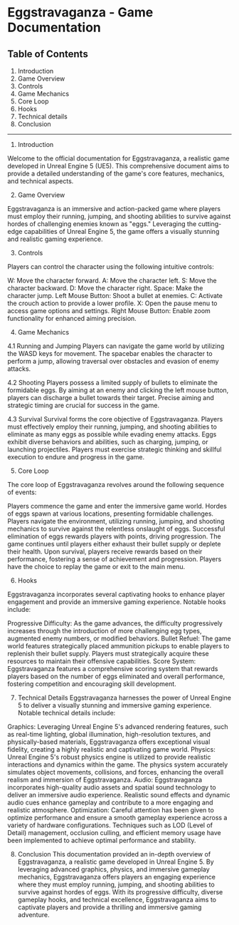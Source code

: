 # Eggstravaganza - Game Documentation

## Table of Contents
1. Introduction
2. Game Overview
3. Controls
4. Game Mechanics
5. Core Loop
6. Hooks
7. Technical details
8. Conclusion

---

1. Introduction

Welcome to the official documentation for Eggstravaganza, a realistic game developed in Unreal Engine 5 (UE5). This comprehensive document aims to provide a detailed understanding of the game's core features, mechanics, and technical aspects.

2. Game Overview

Eggstravaganza is an immersive and action-packed game where players must employ their running, jumping, and shooting abilities to survive against hordes of challenging enemies known as "eggs." Leveraging the cutting-edge capabilities of Unreal Engine 5, the game offers a visually stunning and realistic gaming experience.

3. Controls

Players can control the character using the following intuitive controls:

W: Move the character forward.
A: Move the character left.
S: Move the character backward.
D: Move the character right.
Space: Make the character jump.
Left Mouse Button: Shoot a bullet at enemies.
C: Activate the crouch action to provide a lower profile.
X: Open the pause menu to access game options and settings.
Right Mouse Button: Enable zoom functionality for enhanced aiming precision.

4. Game Mechanics

4.1 Running and Jumping
Players can navigate the game world by utilizing the WASD keys for movement. The spacebar enables the character to perform a jump, allowing traversal over obstacles and evasion of enemy attacks.

4.2 Shooting
Players possess a limited supply of bullets to eliminate the formidable eggs. By aiming at an enemy and clicking the left mouse button, players can discharge a bullet towards their target. Precise aiming and strategic timing are crucial for success in the game.

4.3 Survival
Survival forms the core objective of Eggstravaganza. Players must effectively employ their running, jumping, and shooting abilities to eliminate as many eggs as possible while evading enemy attacks. Eggs exhibit diverse behaviors and abilities, such as charging, jumping, or launching projectiles. Players must exercise strategic thinking and skillful execution to endure and progress in the game.

5. Core Loop

The core loop of Eggstravaganza revolves around the following sequence of events:

Players commence the game and enter the immersive game world.
Hordes of eggs spawn at various locations, presenting formidable challenges.
Players navigate the environment, utilizing running, jumping, and shooting mechanics to survive against the relentless onslaught of eggs.
Successful elimination of eggs rewards players with points, driving progression.
The game continues until players either exhaust their bullet supply or deplete their health.
Upon survival, players receive rewards based on their performance, fostering a sense of achievement and progression.
Players have the choice to replay the game or exit to the main menu.

6. Hooks

Eggstravaganza incorporates several captivating hooks to enhance player engagement and provide an immersive gaming experience. Notable hooks include:

Progressive Difficulty: As the game advances, the difficulty progressively increases through the introduction of more challenging egg types, augmented enemy numbers, or modified behaviors.
Bullet Refuel: The game world features strategically placed ammunition pickups to enable players to replenish their bullet supply. Players must strategically acquire these resources to maintain their offensive capabilities.
Score System: Eggstravaganza features a comprehensive scoring system that rewards players based on the number of eggs eliminated and overall performance, fostering competition and encouraging skill development.

7. Technical Details
Eggstravaganza harnesses the power of Unreal Engine 5 to deliver a visually stunning and immersive gaming experience. Notable technical details include:

Graphics: Leveraging Unreal Engine 5's advanced rendering features, such as real-time lighting, global illumination, high-resolution textures, and physically-based materials, Eggstravaganza offers exceptional visual fidelity, creating a highly realistic and captivating game world.
Physics: Unreal Engine 5's robust physics engine is utilized to provide realistic interactions and dynamics within the game. The physics system accurately simulates object movements, collisions, and forces, enhancing the overall realism and immersion of Eggstravaganza.
Audio: Eggstravaganza incorporates high-quality audio assets and spatial sound technology to deliver an immersive audio experience. Realistic sound effects and dynamic audio cues enhance gameplay and contribute to a more engaging and realistic atmosphere.
Optimization: Careful attention has been given to optimize performance and ensure a smooth gameplay experience across a variety of hardware configurations. Techniques such as LOD (Level of Detail) management, occlusion culling, and efficient memory usage have been implemented to achieve optimal performance and stability.

8. Conclusion
This documentation provided an in-depth overview of Eggstravaganza, a realistic game developed in Unreal Engine 5. By leveraging advanced graphics, physics, and immersive gameplay mechanics, Eggstravaganza offers players an engaging experience where they must employ running, jumping, and shooting abilities to survive against hordes of eggs. With its progressive difficulty, diverse gameplay hooks, and technical excellence, Eggstravaganza aims to captivate players and provide a thrilling and immersive gaming adventure.